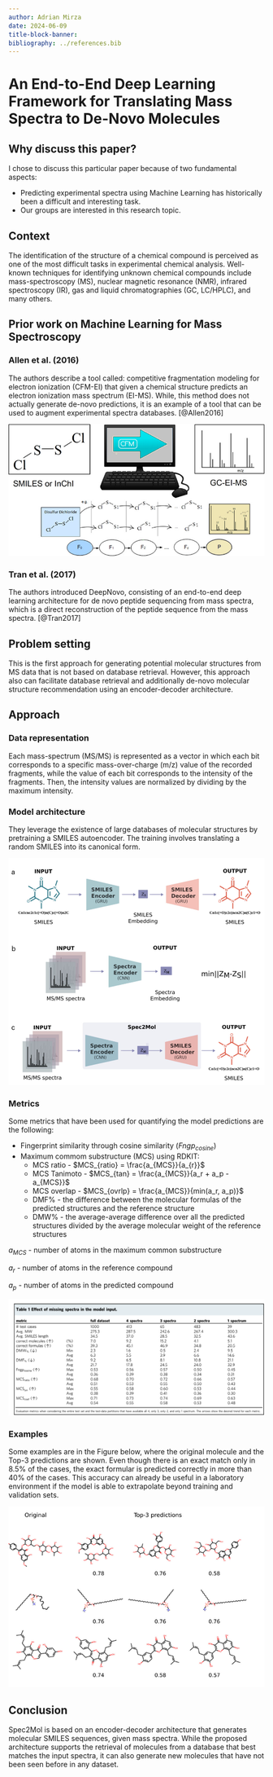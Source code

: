 ```yaml
---
author: Adrian Mirza
date: 2024-06-09
title-block-banner: 
bibliography: ../references.bib
---
```



# An End-to-End Deep Learning Framework for Translating Mass Spectra to De-Novo Molecules


## Why discuss this paper? 

I chose to discuss this particular paper because of two fundamental aspects:

- Predicting experimental spectra using Machine Learning has historically been a difficult and interesting task.
- Our groups are interested in this research topic.


## Context

The identification of the structure of a chemical compound is perceived as one of the most difficult tasks in experimental chemical analysis. Well-known techniques for identifying unknown chemical compounds include mass-spectroscopy (MS), nuclear magnetic resonance (NMR), infrared spectroscopy (IR), gas and liquid chromatographies (GC, LC/HPLC), and many others.

## Prior work on Machine Learning for Mass Spectroscopy

### Allen et al. (2016)

The authors describe a tool called: competitive fragmentation modeling for electron ionization (CFM-EI) that given a chemical structure predicts an electron ionization mass spectrum (EI-MS). While, this method does not actually generate de-novo predictions, it is an example of a tool that can be used to augment experimental spectra databases. [@Allen2016]

![Tran et al. SMILES to MS spectrum approach that uses](mass_spec_encoder_files/allen2016.png)

### Tran et al. (2017)

The authors introduced DeepNovo, consisting of an end-to-end deep learning architecture for de novo peptide sequencing from mass spectra, which is a direct reconstruction of the peptide sequence from the mass spectra. [@Tran2017]

## Problem setting

This is the first approach for generating potential molecular structures from MS data that is not based on database retrieval. However, this approach also can facilitate database retrieval and additionally de-novo molecular structure recommendation using an encoder-decoder architecture.

## Approach

### Data representation

Each mass-spectrum (MS/MS) is represented as a vector in which each bit corresponds to a specific mass-over-charge (m/z) value of the recorded fragments, while the value of each bit corresponds to the intensity of the fragments. Then, the intensity values are normalized by dividing by the maximum intensity.

### Model architecture

They leverage the existence of large databases of molecular structures by pretraining a SMILES autoencoder. The training involves translating a random SMILES into its canonical form.

![Spec2Mol architecture including a CNN for Mass Spectrum encoder and a GRU for SMILES encoding and decoding](mass_spec_encoder_files/spec2mol_architecture.png)

### Metrics

Some metrics that have been used for quantifying the model predictions are the following:

* Fingerprint similarity through cosine similarity ($Fngp_{cosine}$)
* Maximum commom substructure (MCS) using RDKIT:
    * MCS ratio - $MCS_{ratio} = \frac{a_{MCS}}{a_{r}}$
    * MCS Tanimoto - $MCS_{tan} = \frac{a_{MCS}}{a_r + a_p - a_{MCS}}$
    * MCS overlap - $MCS_{ovrlp} = \frac{a_{MCS}}{min(a_r, a_p)}$
    * DMF% - the difference between the molecular formulas of the predicted structures and the reference structure
    * DMW% - the average-average difference over all the predicted structures divided by the average molecular weight of the reference structures

$a_{MCS}$ - number of atoms in the maximum common substructure

$a_r$ - number of atoms in the reference compound

$a_p$ - number of atoms in the predicted compound

![Metrics depending on how many spectra per molecule are used](mass_spec_encoder_files/metrics_vs_nr_of_spectra.png)


### Examples

Some examples are in the Figure below, where the original molecule and the Top-3 predictions are shown. Even though there is an exact match only in 8.5% of the cases, the exact formular is predicted correctly in more than 40% of the cases. This accuracy can already be useful in a laboratory environment if the model is able to extrapolate beyond training and validation sets.

![Prediction example](mass_spec_encoder_files/example_predictions.png)


## Conclusion

Spec2Mol is based on an encoder-decoder architecture that generates molecular SMILES sequences, given mass spectra. While the proposed architecture supports the retrieval of molecules from a database that best matches the input spectra, it can also generate new molecules that have not been seen before in any dataset.
